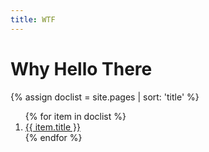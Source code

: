 ```yaml
---
title: WTF
---
```


# Why Hello There

{% assign doclist = site.pages | sort: 'title' %}
<ol>
{% for item in doclist %}
    <li><a href="{{ item.url }}">{{ item.title }}</a></li>
{% endfor %}
</ol>